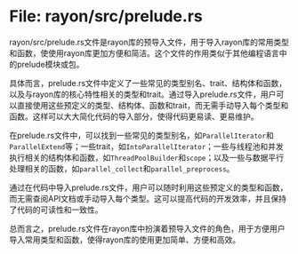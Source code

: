 # File: rayon/src/prelude.rs

rayon/src/prelude.rs文件是rayon库的预导入文件，用于导入rayon库的常用类型和函数，使使用rayon库更加方便和简洁。这个文件的作用类似于其他编程语言中的prelude模块或包。

具体而言，prelude.rs文件中定义了一些常见的类型别名、trait、结构体和函数，以及与rayon库的核心特性相关的类型和trait。通过导入prelude.rs文件，用户可以直接使用这些预定义的类型、结构体、函数和trait，而无需手动导入每个类型和函数。这样可以大大简化代码的导入部分，使得代码更易读、更易维护。

在prelude.rs文件中，可以找到一些常见的类型别名，如`ParallelIterator`和`ParallelExtend`等；一些trait，如`IntoParallelIterator`；一些与线程池和并发执行相关的结构体和函数，如`ThreadPoolBuilder`和`scope`；以及一些与数据平行处理相关的函数，如`parallel_collect`和`parallel_preprocess`。

通过在代码中导入prelude.rs文件，用户可以随时利用这些预定义的类型和函数，而无需查阅API文档或手动导入每个类型。这可以提高代码的开发效率，并且保持了代码的可读性和一致性。

总而言之，prelude.rs文件在rayon库中扮演着预导入文件的角色，用于方便用户导入常用类型和函数，使得rayon库的使用更加简单、方便和高效。

